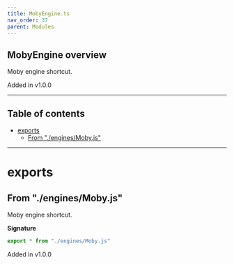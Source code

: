 ```yaml
---
title: MobyEngine.ts
nav_order: 37
parent: Modules
---
```


## MobyEngine overview

Moby engine shortcut.

Added in v1.0.0

---

<h2 class="text-delta">Table of contents</h2>

- [exports](#exports)
  - [From "./engines/Moby.js"](#from-enginesmobyjs)

---

# exports

## From "./engines/Moby.js"

Moby engine shortcut.

**Signature**

```ts
export * from "./engines/Moby.js"
```

Added in v1.0.0
